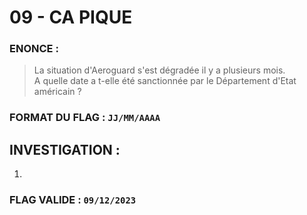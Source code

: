 # 09 - CA PIQUE

### ENONCE :

> La situation d'Aeroguard s'est dégradée il y a plusieurs mois.  
A quelle date a t-elle été sanctionnée par le Département d'Etat américain ? 

### FORMAT DU FLAG : `JJ/MM/AAAA`

## INVESTIGATION :

1. 

### FLAG VALIDE : `09/12/2023`